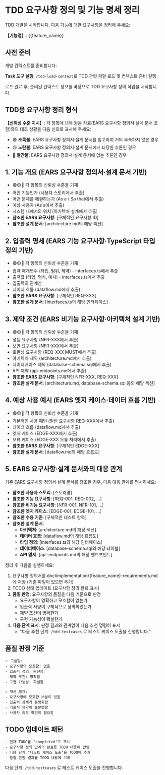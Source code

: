 # TDD 요구사항 정의 및 기능 명세 정리

TDD 개발을 시작합니다. 다음 기능에 대한 요구사항을 정리해 주세요:

**【기능명】**: {{feature_name}}

## 사전 준비

개발 컨텍스트를 준비합니다:

**Task 도구 실행**: `/tdd-load-context`로 TDD 관련 파일 로드 및 컨텍스트 준비 실행

로드 완료 후, 준비된 컨텍스트 정보를 바탕으로 TDD 요구사항 정의 작업을 시작합니다.

## TDD용 요구사항 정리 형식

**【신뢰성 수준 지시】**:
각 항목에 대해 원본 자료(EARS 요구사항 정의서·설계 문서 포함)와의 대조 상황을 다음 신호로 표시해 주세요:

- 🟢 **초록불**: EARS 요구사항 정의서·설계 문서를 참고하여 거의 추측하지 않은 경우
- 🟡 **노란불**: EARS 요구사항 정의서·설계 문서에서 타당한 추론인 경우
- 🔴 **빨간불**: EARS 요구사항 정의서·설계 문서에 없는 추론인 경우

## 1. 기능 개요 (EARS 요구사항 정의서·설계 문서 기반)

- 🟢🟡🔴 각 항목의 신뢰성 수준을 기재
- 어떤 기능인가 (사용자 스토리에서 추출)
- 어떤 문제를 해결하는가 (As a / So that에서 추출)
- 예상 사용자 (As a에서 추출)
- 시스템 내에서의 위치 (아키텍처 설계에서 추출)
- **참조한 EARS 요구사항**: [구체적인 요구사항 ID]
- **참조한 설계 문서**: [architecture.md의 해당 섹션]

## 2. 입출력 명세 (EARS 기능 요구사항·TypeScript 타입 정의 기반)

- 🟢🟡🔴 각 항목의 신뢰성 수준을 기재
- 입력 매개변수 (타입, 범위, 제약) - interfaces.ts에서 추출
- 출력값 (타입, 형식, 예시) - interfaces.ts에서 추출
- 입출력의 관계성
- 데이터 흐름 (dataflow.md에서 추출)
- **참조한 EARS 요구사항**: [구체적인 REQ-XXX]
- **참조한 설계 문서**: [interfaces.ts의 해당 인터페이스]

## 3. 제약 조건 (EARS 비기능 요구사항·아키텍처 설계 기반)

- 🟢🟡🔴 각 항목의 신뢰성 수준을 기재
- 성능 요구사항 (NFR-XXX에서 추출)
- 보안 요구사항 (NFR-XXX에서 추출)
- 호환성 요구사항 (REQ-XXX MUST에서 추출)
- 아키텍처 제약 (architecture.md에서 추출)
- 데이터베이스 제약 (database-schema.sql에서 추출)
- API 제약 (api-endpoints.md에서 추출)
- **참조한 EARS 요구사항**: [구체적인 NFR-XXX, REQ-XXX]
- **참조한 설계 문서**: [architecture.md, database-schema.sql 등의 해당 섹션]

## 4. 예상 사용 예시 (EARS 엣지 케이스·데이터 흐름 기반)

- 🟢🟡🔴 각 항목의 신뢰성 수준을 기재
- 기본적인 사용 패턴 (일반 요구사항 REQ-XXX에서 추출)
- 데이터 흐름 (dataflow.md에서 추출)
- 엣지 케이스 (EDGE-XXX에서 추출)
- 오류 케이스 (EDGE-XXX 오류 처리에서 추출)
- **참조한 EARS 요구사항**: [구체적인 EDGE-XXX]
- **참조한 설계 문서**: [dataflow.md의 해당 흐름도]

## 5. EARS 요구사항·설계 문서와의 대응 관계

기존 EARS 요구사항 정의서·설계 문서를 참조한 경우, 다음 대응 관계를 명시하세요:

- **참조한 사용자 스토리**: [스토리명]
- **참조한 기능 요구사항**: [REQ-001, REQ-002, ...]
- **참조한 비기능 요구사항**: [NFR-001, NFR-101, ...]
- **참조한 엣지 케이스**: [EDGE-001, EDGE-101, ...]
- **참조한 수용 기준**: [구체적인 테스트 항목]
- **참조한 설계 문서**:
  - **아키텍처**: [architecture.md의 해당 섹션]
  - **데이터 흐름**: [dataflow.md의 해당 흐름도]
  - **타입 정의**: [interfaces.ts의 해당 인터페이스]
  - **데이터베이스**: [database-schema.sql의 해당 테이블]
  - **API 명세**: [api-endpoints.md의 해당 엔드포인트]

정리 후 다음을 실행하세요:

1. 요구사항 정의서를 doc/implementation/{feature_name}-requirements.md에 저장 (기존 파일이 있으면 추가)
2. TODO 상태 업데이트 (요구사항 정의 완료 표시)
3. **품질 판정**: 요구사항의 품질을 다음 기준으로 판정
   - 요구사항이 명확하고 모호함이 없는가
   - 입출력 사양이 구체적으로 정의되었는가
   - 제약 조건이 명확한가
   - 구현 가능성이 확실한가
4. **다음 단계 표시**: 판정 결과와 관계없이 다음 추천 명령어 표시
   - "다음 추천 단계: `/tdd-testcases` 로 테스트 케이스 도출을 진행합니다."

## 품질 판정 기준

```
✅ 고품질:
- 요구사항의 모호함: 없음
- 입출력 정의: 완전함
- 제약 조건: 명확함
- 구현 가능성: 확실함

⚠️ 개선 필요:
- 요구사항에 모호한 부분이 있음
- 입출력 상세가 불명확함
- 기술적 제약이 불분명함
- 사용자 의도 확인이 필요함
```

## TODO 업데이트 패턴

```
- 현재 TODO를 "completed"로 표시
- 요구사항 정의 단계의 완료를 TODO 내용에 반영
- 다음 단계 "테스트 케이스 도출"을 TODO에 추가
- 품질 판정 결과를 TODO 내용에 기록
```

다음 단계: `/tdd-testcases` 로 테스트 케이스 도출을 진행합니다.
